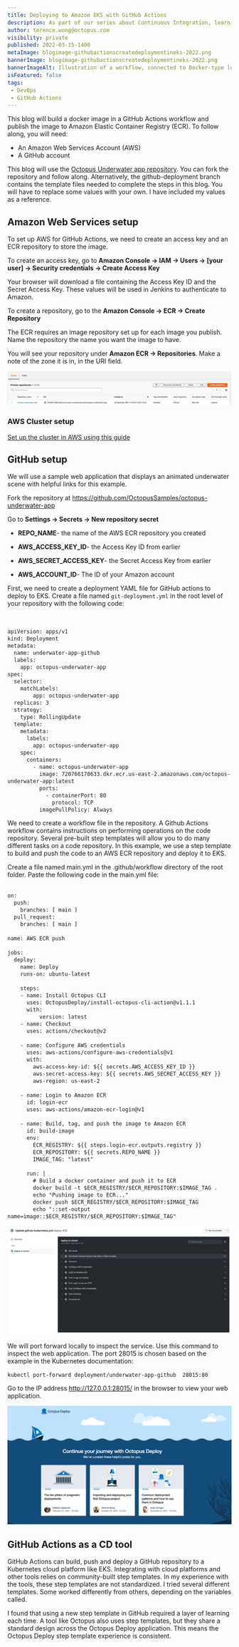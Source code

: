 ```yaml
---
title: Deploying to Amazon EKS with GitHub Actions
description: As part of our series about Continuous Integration, learn how to build a workflow in GitHub Actions, push to ECR, and deploy to EKS.
author: terence.wong@octopus.com
visibility: private
published: 2022-03-15-1400
metaImage: blogimage-githubactionscreatedeploymentineks-2022.png
bannerImage: blogimage-githubactionscreatedeploymentineks-2022.png
bannerImageAlt: Illustration of a workflow, connected to Docker-type logo, connected to ECR, connected to rocket, connected to EKS-type logo.
isFeatured: false
tags:
 - DevOps
 - GitHub Actions
---
```


This blog will build a docker image in a GitHub Actions workflow and publish the image to Amazon Elastic Container Registry (ECR). To follow along, you will need:

- An Amazon Web Services Account (AWS)
- A GitHub account

This blog will use the [Octopus Underwater app repository](https://github.com/OctopusSamples/octopus-underwater-app). You can fork the repository and follow along. Alternatively, the github-deployment branch contains the template files needed to complete the steps in this blog. You will have to replace some values with your own. I have included my values as a reference.

## Amazon Web Services setup

To set up AWS for GitHub Actions, we need to create an access key and an ECR repository to store the image.

To create an access key, go to **Amazon Console &rarr; IAM &rarr; Users &rarr; [your user] &rarr; Security credentials &rarr; Create Access Key**

Your browser will download a file containing the Access Key ID and the Secret Access Key. These values will be used in Jenkins to authenticate to Amazon.

To create a repository, go to the **Amazon Console &rarr; ECR &rarr; Create Repository**

The ECR requires an image repository set up for each image you publish. Name the repository the name you want the image to have. 

You will see your repository under **Amazon ECR &rarr; Repositories**. Make a note of the zone it is in, in the URI field.

![ECR Repository](ecr-repository.png)

### AWS Cluster setup

[Set up the cluster in AWS using this guide](https://github.com/OctopusDeploy/blog/blob/2022-q1/blog/2022-q1/eks-cluster-aws/index.md)

## GitHub setup

We will use a sample web application that displays an animated underwater scene with helpful links for this example.

Fork the repository at https://github.com/OctopusSamples/octopus-underwater-app

Go to **Settings &rarr; Secrets &rarr; New repository secret**

- **REPO_NAME**- the name of the AWS ECR repository you created

- **AWS_ACCESS_KEY_ID**- the Access Key ID from earlier

- **AWS_SECRET_ACCESS_KEY**- the Secret Access Key from earlier

- **AWS_ACCOUNT_ID**- The ID of your Amazon account

First, we need to create a deployment YAML file for GitHub actions to deploy to EKS. Create a file named `git-deployment.yml` in the root level of your repository with the following code:

```


apiVersion: apps/v1
kind: Deployment
metadata:
  name: underwater-app-github
  labels:
    app: octopus-underwater-app
spec:
  selector:
    matchLabels:
        app: octopus-underwater-app
  replicas: 3
  strategy:
    type: RollingUpdate
  template:
    metadata:
      labels:
        app: octopus-underwater-app
    spec:
      containers:
        - name: octopus-underwater-app
          image: 720766170633.dkr.ecr.us-east-2.amazonaws.com/octopus-underwater-app:latest
          ports:
            - containerPort: 80
              protocol: TCP
          imagePullPolicy: Always

```

We need to create a workflow file in the repository. A Github Actions workflow contains instructions on performing operations on the code repository. Several pre-built step templates will allow you to do many different tasks on a code repository. In this example, we use a step template to build and push the code to an AWS ECR repository and deploy it to EKS.

Create a file named main.yml in the .github/workflow directory of the root folder. Paste the following code in the main.yml file:

```

on:
  push:
    branches: [ main ]
  pull_request:
    branches: [ main ]

name: AWS ECR push

jobs:
  deploy:
    name: Deploy
    runs-on: ubuntu-latest

    steps:
    - name: Install Octopus CLI
      uses: OctopusDeploy/install-octopus-cli-action@v1.1.1
      with:
          version: latest
    - name: Checkout
      uses: actions/checkout@v2
      
    - name: Configure AWS credentials
      uses: aws-actions/configure-aws-credentials@v1
      with:
        aws-access-key-id: ${{ secrets.AWS_ACCESS_KEY_ID }}
        aws-secret-access-key: ${{ secrets.AWS_SECRET_ACCESS_KEY }}
        aws-region: us-east-2

    - name: Login to Amazon ECR
      id: login-ecr
      uses: aws-actions/amazon-ecr-login@v1

    - name: Build, tag, and push the image to Amazon ECR
      id: build-image
      env:
        ECR_REGISTRY: ${{ steps.login-ecr.outputs.registry }}
        ECR_REPOSITORY: ${{ secrets.REPO_NAME }}
        IMAGE_TAG: "latest"
        
      run: |
        # Build a docker container and push it to ECR 
        docker build -t $ECR_REGISTRY/$ECR_REPOSITORY:$IMAGE_TAG .
        echo "Pushing image to ECR..."
        docker push $ECR_REGISTRY/$ECR_REPOSITORY:$IMAGE_TAG
        echo "::set-output name=image::$ECR_REGISTRY/$ECR_REPOSITORY:$IMAGE_TAG"
```

![GitHub Success](github-success.png)

We will port forward locally to inspect the service. Use this command to inspect the web application. The port 28015 is chosen based on the example in the Kubernetes documentation:

    kubectl port-forward deployment/underwater-app-github  28015:80
    
Go to the IP address http://127.0.0.1:28015/ in the browser to view your web application.

![Octopus Underwater App](octopus-underwater-app.png)

## GitHub Actions as a CD tool

GitHub Actions can build, push and deploy a GitHub repository to a Kubernetes cloud platform like EKS. Integrating with cloud platforms and other tools relies on community-built step templates. In my experience with the tools, these step templates are not standardized. I tried several different templates. Some worked differently from others, depending on the variables called.

I found that using a new step template in GitHub required a layer of learning each time. A tool like Octopus also uses step templates, but they share a standard design across the Octopus Deploy application. This means the Octopus Deploy step template experience is consistent. 
